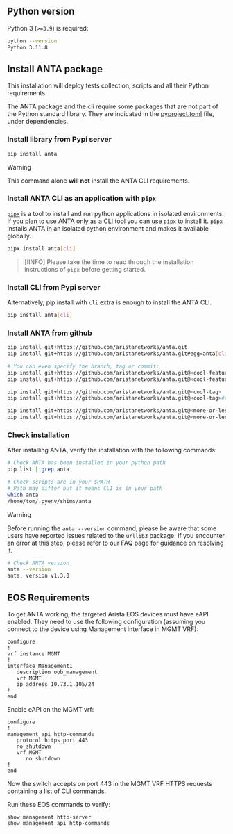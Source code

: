 <!--
  ~ Copyright (c) 2023-2025 Arista Networks, Inc.
  ~ Use of this source code is governed by the Apache License 2.0
  ~ that can be found in the LICENSE file.
  -->

## Python version

Python 3 (`>=3.9`) is required:

```bash
python --version
Python 3.11.8
```

## Install ANTA package

This installation will deploy tests collection, scripts and all their Python requirements.

The ANTA package and the cli require some packages that are not part of the Python standard library. They are indicated in the [pyproject.toml](https://github.com/aristanetworks/anta/blob/main/pyproject.toml) file, under dependencies.

### Install library from Pypi server

```bash
pip install anta
```

> [!WARNING]
> This command alone **will not** install the ANTA CLI requirements.

### Install ANTA CLI as an application with `pipx`

[`pipx`](https://pipx.pypa.io/stable/) is a tool to install and run python applications in isolated environments. If you plan to use ANTA only as a CLI tool you can use `pipx` to install it. `pipx` installs ANTA in an isolated python environment and makes it available globally.

```bash
pipx install anta[cli]
```

> [!INFO]
> Please take the time to read through the installation instructions of `pipx` before getting started.

### Install CLI from Pypi server

Alternatively, pip install with `cli` extra is enough to install the ANTA CLI.

```bash
pip install anta[cli]
```

### Install ANTA from github

```bash
pip install git+https://github.com/aristanetworks/anta.git
pip install git+https://github.com/aristanetworks/anta.git#egg=anta[cli]

# You can even specify the branch, tag or commit:
pip install git+https://github.com/aristanetworks/anta.git@<cool-feature-branch>
pip install git+https://github.com/aristanetworks/anta.git@<cool-feature-branch>#egg=anta[cli]

pip install git+https://github.com/aristanetworks/anta.git@<cool-tag>
pip install git+https://github.com/aristanetworks/anta.git@<cool-tag>#egg=anta[cli]

pip install git+https://github.com/aristanetworks/anta.git@<more-or-less-cool-hash>
pip install git+https://github.com/aristanetworks/anta.git@<more-or-less-cool-hash>#egg=anta[cli]
```

### Check installation

After installing ANTA, verify the installation with the following commands:

```bash
# Check ANTA has been installed in your python path
pip list | grep anta

# Check scripts are in your $PATH
# Path may differ but it means CLI is in your path
which anta
/home/tom/.pyenv/shims/anta
```

> [!WARNING]
> Before running the `anta --version` command, please be aware that some users have reported issues related to the `urllib3` package. If you encounter an error at this step, please refer to our [FAQ](faq.md) page for guidance on resolving it.

```bash
# Check ANTA version
anta --version
anta, version v1.3.0
```

## EOS Requirements

To get ANTA working, the targeted Arista EOS devices must have eAPI enabled. They need to use the following configuration (assuming you connect to the device using Management interface in MGMT VRF):

```eos
configure
!
vrf instance MGMT
!
interface Management1
   description oob_management
   vrf MGMT
   ip address 10.73.1.105/24
!
end
```

Enable eAPI on the MGMT vrf:

```eos
configure
!
management api http-commands
   protocol https port 443
   no shutdown
   vrf MGMT
      no shutdown
!
end
```

Now the switch accepts on port 443 in the MGMT VRF HTTPS requests containing a list of CLI commands.

Run these EOS commands to verify:

```eos
show management http-server
show management api http-commands
```
